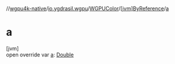 //[wgpu4k-native](../../../../index.md)/[io.ygdrasil.wgpu](../../index.md)/[WGPUColor](../index.md)/[[jvm]ByReference](index.md)/[a](a.md)

# a

[jvm]\
open override var [a](a.md): [Double](https://kotlinlang.org/api/core/kotlin-stdlib/kotlin/-double/index.html)